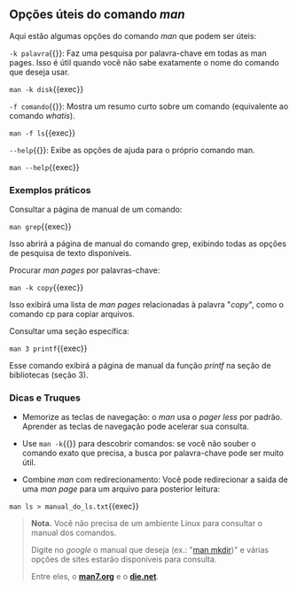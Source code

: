 ## Opções úteis do comando _man_
Aqui estão algumas opções do comando _man_ que podem ser úteis:

`-k palavra`{{}}: Faz uma pesquisa por palavra-chave em todas as man pages. Isso é útil quando você não sabe exatamente o nome do comando que deseja usar.

`man -k disk`{{exec}}

`-f comando`{{}}: Mostra um resumo curto sobre um comando (equivalente ao comando _whatis_).

`man -f ls`{{exec}}

`--help`{{}}: Exibe as opções de ajuda para o próprio comando man.

`man --help`{{exec}}

### Exemplos práticos

Consultar a página de manual de um comando:

`man grep`{{exec}}

Isso abrirá a página de manual do comando grep, exibindo todas as opções de pesquisa de texto disponíveis.

Procurar _man pages_ por palavras-chave:

`man -k copy`{{exec}}

Isso exibirá uma lista de _man pages_ relacionadas à palavra "_copy_", como o comando cp para copiar arquivos.

Consultar uma seção específica:

`man 3 printf`{{exec}}

Esse comando exibirá a página de manual da função _printf_ na seção de bibliotecas (seção 3).

### Dicas e Truques
- Memorize as teclas de navegação: o _man_ usa o _pager less_ por padrão. Aprender as teclas de navegação pode acelerar sua consulta.

- Use `man -k`{{}} para descobrir comandos: se você não souber o comando exato que precisa, a busca por palavra-chave pode ser muito útil.

- Combine _man_ com redirecionamento: Você pode redirecionar a saída de uma _man page_ para um arquivo para posterior leitura:

`man ls > manual_do_ls.txt`{{exec}}

>**Nota.** Você não precisa de um ambiente Linux para consultar o manual dos comandos.
>
>Digite no _google_ o manual que deseja (ex.: "[man mkdir](https://www.google.com/search?q=man+mkdir))" e várias opções de sites estarão disponíveis para consulta.
>
>Entre eles, o [**man7.org**](https://man7.org/linux/man-pages/) e o [**die.net**](https://linux.die.net/man/).
